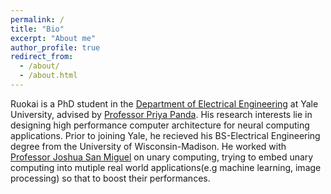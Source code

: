 ```yaml
---
permalink: /
title: "Bio"
excerpt: "About me"
author_profile: true
redirect_from: 
  - /about/
  - /about.html
---
```


Ruokai is a PhD student in the [Department of Electrical Engineering](https://seas.yale.edu/departments/electrical-engineering) at Yale University,
advised by [Professor Priya Panda](https://intelligentcomputinglab.yale.edu/principal-investigator).
His research interests lie in designing high performance computer architecture for neural computing applications.
Prior to joining Yale, he recieved his BS-Electrical Engineering degree from the University of Wisconsin-Madison. He worked with [Professor Joshua San Miguel](https://jsm.ece.wisc.edu/) on unary computing, trying to embed unary computing into mutiple real world applications(e.g machine learning, image processing) so that to boost their performances.
